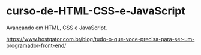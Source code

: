 # curso-de-HTML-CSS-e-JavaScript
Avançando em HTML, CSS e JavaScript.

https://www.hostgator.com.br/blog/tudo-o-que-voce-precisa-para-ser-um-programador-front-end/
